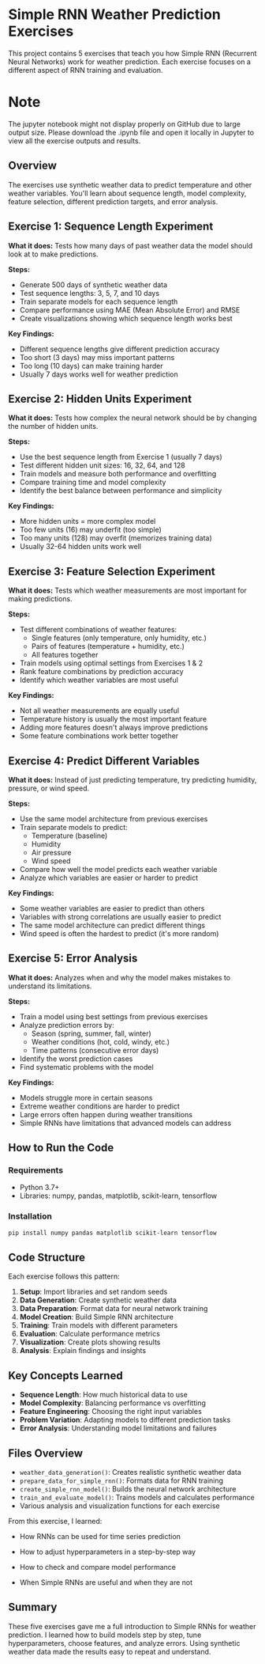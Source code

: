 # Simple RNN Weather Prediction Exercises

This project contains 5 exercises that teach you how Simple RNN (Recurrent Neural Networks) work for weather prediction. Each exercise focuses on a different aspect of RNN training and evaluation.

# Note
The jupyter notebook might not display properly on GitHub due to large output size. Please download the .ipynb file and open it locally in Jupyter to view all the exercise outputs and results.

## Overview

The exercises use synthetic weather data to predict temperature and other weather variables. You'll learn about sequence length, model complexity, feature selection, different prediction targets, and error analysis.


## Exercise 1: Sequence Length Experiment

**What it does:** Tests how many days of past weather data the model should look at to make predictions.

**Steps:**
- Generate 500 days of synthetic weather data
- Test sequence lengths: 3, 5, 7, and 10 days
- Train separate models for each sequence length
- Compare performance using MAE (Mean Absolute Error) and RMSE
- Create visualizations showing which sequence length works best

**Key Findings:**
- Different sequence lengths give different prediction accuracy
- Too short (3 days) may miss important patterns
- Too long (10 days) can make training harder
- Usually 7 days works well for weather prediction

## Exercise 2: Hidden Units Experiment

**What it does:** Tests how complex the neural network should be by changing the number of hidden units.

**Steps:**
- Use the best sequence length from Exercise 1 (usually 7 days)
- Test different hidden unit sizes: 16, 32, 64, and 128
- Train models and measure both performance and overfitting
- Compare training time and model complexity
- Identify the best balance between performance and simplicity

**Key Findings:**
- More hidden units = more complex model
- Too few units (16) may underfit (too simple)
- Too many units (128) may overfit (memorizes training data)
- Usually 32-64 hidden units work well

## Exercise 3: Feature Selection Experiment

**What it does:** Tests which weather measurements are most important for making predictions.

**Steps:**
- Test different combinations of weather features:
  - Single features (only temperature, only humidity, etc.)
  - Pairs of features (temperature + humidity, etc.)
  - All features together
- Train models using optimal settings from Exercises 1 & 2
- Rank feature combinations by prediction accuracy
- Identify which weather variables are most useful

**Key Findings:**
- Not all weather measurements are equally useful
- Temperature history is usually the most important feature
- Adding more features doesn't always improve predictions
- Some feature combinations work better together

## Exercise 4: Predict Different Variables

**What it does:** Instead of just predicting temperature, try predicting humidity, pressure, or wind speed.

**Steps:**
- Use the same model architecture from previous exercises
- Train separate models to predict:
  - Temperature (baseline)
  - Humidity
  - Air pressure
  - Wind speed
- Compare how well the model predicts each weather variable
- Analyze which variables are easier or harder to predict

**Key Findings:**
- Some weather variables are easier to predict than others
- Variables with strong correlations are usually easier to predict
- The same model architecture can predict different things
- Wind speed is often the hardest to predict (it's more random)

## Exercise 5: Error Analysis

**What it does:** Analyzes when and why the model makes mistakes to understand its limitations.

**Steps:**
- Train a model using best settings from previous exercises
- Analyze prediction errors by:
  - Season (spring, summer, fall, winter)
  - Weather conditions (hot, cold, windy, etc.)
  - Time patterns (consecutive error days)
- Identify the worst prediction cases
- Find systematic problems with the model

**Key Findings:**
- Models struggle more in certain seasons
- Extreme weather conditions are harder to predict
- Large errors often happen during weather transitions
- Simple RNNs have limitations that advanced models can address

## How to Run the Code

### Requirements
- Python 3.7+
- Libraries: numpy, pandas, matplotlib, scikit-learn, tensorflow

### Installation
```bash
pip install numpy pandas matplotlib scikit-learn tensorflow
```

## Code Structure

Each exercise follows this pattern:
1. **Setup**: Import libraries and set random seeds
2. **Data Generation**: Create synthetic weather data
3. **Data Preparation**: Format data for neural network training
4. **Model Creation**: Build Simple RNN architecture
5. **Training**: Train models with different parameters
6. **Evaluation**: Calculate performance metrics
7. **Visualization**: Create plots showing results
8. **Analysis**: Explain findings and insights

## Key Concepts Learned

- **Sequence Length**: How much historical data to use
- **Model Complexity**: Balancing performance vs overfitting
- **Feature Engineering**: Choosing the right input variables
- **Problem Variation**: Adapting models to different prediction tasks
- **Error Analysis**: Understanding model limitations and failures

## Files Overview

- `weather_data_generation()`: Creates realistic synthetic weather data
- `prepare_data_for_simple_rnn()`: Formats data for RNN training
- `create_simple_rnn_model()`: Builds the neural network architecture
- `train_and_evaluate_model()`: Trains models and calculates performance
- Various analysis and visualization functions for each exercise



From this exercise, I learned:

- How RNNs can be used for time series prediction

- How to adjust hyperparameters in a step-by-step way

- How to check and compare model performance

- When Simple RNNs are useful and when they are not

## Summary

These five exercises gave me a full introduction to Simple RNNs for weather prediction. I learned how to build models step by step, tune hyperparameters, choose features, and analyze errors. Using synthetic weather data made the results easy to repeat and understand.